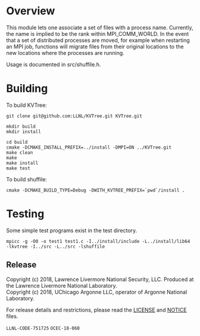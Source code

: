 # Overview
This module lets one associate a set of files with a process name.
Currently, the name is implied to be the rank within MPI_COMM_WORLD.
In the event that a set of distributed processes are moved, for example
when restarting an MPI job, functions will migrate files from their original
locations to the new locations where the processes are running.

Usage is documented in src/shuffile.h.

# Building

To build KVTree:

    git clone git@github.com:LLNL/KVTree.git KVTree.git

    mkdir build
    mkdir install
    
    cd build
    cmake -DCMAKE_INSTALL_PREFIX=../install -DMPI=ON ../KVTree.git
    make clean
    make
    make install
    make test

To build shuffile:

    cmake -DCMAKE_BUILD_TYPE=Debug -DWITH_KVTREE_PREFIX=`pwd`/install .

# Testing
Some simple test programs exist in the test directory.

    mpicc -g -O0 -o test1 test1.c -I../install/include -L../install/lib64 -lkvtree -I../src -L../src -lshuffile

## Release

Copyright (c) 2018, Lawrence Livermore National Security, LLC.
Produced at the Lawrence Livermore National Laboratory.
<br>
Copyright (c) 2018, UChicago Argonne LLC, operator of Argonne National Laboratory.


For release details and restrictions, please read the [LICENSE](https://github.com/LLNL/AXL/blob/master/LICENSE) and [NOTICE](https://github.com/LLNL/AXL/blob/master/NOTICE) files.

`LLNL-CODE-751725` `OCEC-18-060`
